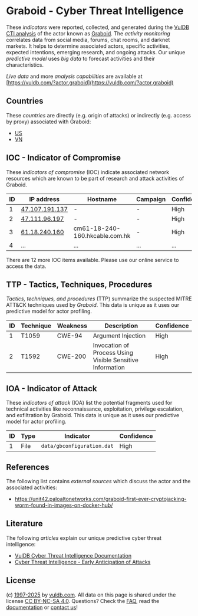 # Graboid - Cyber Threat Intelligence

These _indicators_ were reported, collected, and generated during the [VulDB CTI analysis](https://vuldb.com/?kb.cti) of the actor known as [Graboid](https://vuldb.com/?actor.graboid). The _activity monitoring_ correlates data from social media, forums, chat rooms, and darknet markets. It helps to determine associated actors, specific activities, expected intentions, emerging research, and ongoing attacks. Our unique _predictive model_ uses _big data_ to forecast activities and their characteristics.

_Live data_ and more _analysis capabilities_ are available at [https://vuldb.com/?actor.graboid](https://vuldb.com/?actor.graboid)

## Countries

These _countries_ are directly (e.g. origin of attacks) or indirectly (e.g. access by proxy) associated with Graboid:

* [US](https://vuldb.com/?country.us)
* [VN](https://vuldb.com/?country.vn)

## IOC - Indicator of Compromise

These _indicators of compromise_ (IOC) indicate associated network resources which are known to be part of research and attack activities of Graboid.

ID | IP address | Hostname | Campaign | Confidence
-- | ---------- | -------- | -------- | ----------
1 | [47.107.191.137](https://vuldb.com/?ip.47.107.191.137) | - | - | High
2 | [47.111.96.197](https://vuldb.com/?ip.47.111.96.197) | - | - | High
3 | [61.18.240.160](https://vuldb.com/?ip.61.18.240.160) | cm61-18-240-160.hkcable.com.hk | - | High
4 | ... | ... | ... | ...

There are 12 more IOC items available. Please use our online service to access the data.

## TTP - Tactics, Techniques, Procedures

_Tactics, techniques, and procedures_ (TTP) summarize the suspected MITRE ATT&CK techniques used by _Graboid_. This data is unique as it uses our predictive model for actor profiling.

ID | Technique | Weakness | Description | Confidence
-- | --------- | -------- | ----------- | ----------
1 | T1059 | CWE-94 | Argument Injection | High
2 | T1592 | CWE-200 | Invocation of Process Using Visible Sensitive Information | High

## IOA - Indicator of Attack

These _indicators of attack_ (IOA) list the potential fragments used for technical activities like reconnaissance, exploitation, privilege escalation, and exfiltration by Graboid. This data is unique as it uses our predictive model for actor profiling.

ID | Type | Indicator | Confidence
-- | ---- | --------- | ----------
1 | File | `data/gbconfiguration.dat` | High

## References

The following list contains _external sources_ which discuss the actor and the associated activities:

* https://unit42.paloaltonetworks.com/graboid-first-ever-cryptojacking-worm-found-in-images-on-docker-hub/

## Literature

The following _articles_ explain our unique predictive cyber threat intelligence:

* [VulDB Cyber Threat Intelligence Documentation](https://vuldb.com/?kb.cti)
* [Cyber Threat Intelligence - Early Anticipation of Attacks](https://www.scip.ch/en/?labs.20201022)

## License

(c) [1997-2025](https://vuldb.com/?kb.changelog) by [vuldb.com](https://vuldb.com/?kb.about). All data on this page is shared under the license [CC BY-NC-SA 4.0](https://creativecommons.org/licenses/by-nc-sa/4.0/). Questions? Check the [FAQ](https://vuldb.com/?kb.faq), read the [documentation](https://vuldb.com/?kb) or [contact us](https://vuldb.com/?contact)!
